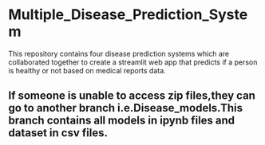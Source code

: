 # Multiple_Disease_Prediction_System
This repository contains four disease prediction systems which are collaborated together to create a streamlit web app  that predicts if a person is healthy or not based on medical reports data.

## If someone is unable to access zip files,they can go to another branch i.e.Disease_models.This branch contains all models in ipynb files and dataset in csv files.
